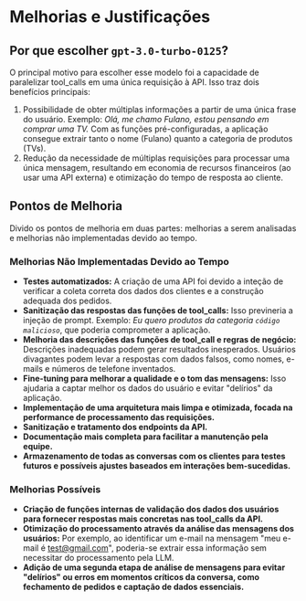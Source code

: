 # Melhorias e Justificações

## Por que escolher `gpt-3.0-turbo-0125`?

O principal motivo para escolher esse modelo foi a capacidade de paralelizar tool_calls em uma única requisição à API. Isso traz dois benefícios principais:
1. Possibilidade de obter múltiplas informações a partir de uma única frase do usuário. Exemplo: _Olá, me chamo Fulano, estou pensando em comprar uma TV._ Com as funções pré-configuradas, a aplicação consegue extrair tanto o nome (Fulano) quanto a categoria de produtos (TVs).
2. Redução da necessidade de múltiplas requisições para processar uma única mensagem, resultando em economia de recursos financeiros (ao usar uma API externa) e otimização do tempo de resposta ao cliente.

## Pontos de Melhoria

Divido os pontos de melhoria em duas partes: melhorias a serem analisadas e melhorias não implementadas devido ao tempo.

### Melhorias Não Implementadas Devido ao Tempo

- **Testes automatizados:** A criação de uma API foi devido a inteção de verificar a coleta correta dos dados dos clientes e a construção adequada dos pedidos.
- **Sanitização das respostas das funções de tool_calls:** Isso previneria a injeção de prompt. Exemplo: _Eu quero produtos da categoria `código malicioso`_, que poderia comprometer a aplicação.
- **Melhoria das descrições das funções de tool_call e regras de negócio:** Descrições inadequadas podem gerar resultados inesperados. Usuários divagantes podem levar a respostas com dados falsos, como nomes, e-mails e números de telefone inventados.
- **Fine-tuning para melhorar a qualidade e o tom das mensagens:** Isso ajudaria a captar melhor os dados do usuário e evitar "delírios" da aplicação.
- **Implementação de uma arquitetura mais limpa e otimizada, focada na performance de processamento das requisições.**
- **Sanitização e tratamento dos endpoints da API.**
- **Documentação mais completa para facilitar a manutenção pela equipe.**
- **Armazenamento de todas as conversas com os clientes para testes futuros e possíveis ajustes baseados em interações bem-sucedidas.**

### Melhorias Possíveis

- **Criação de funções internas de validação dos dados dos usuários para fornecer respostas mais concretas nas tool_calls da API.**
- **Otimização do processamento através da análise das mensagens dos usuários:** Por exemplo, ao identificar um e-mail na mensagem "meu e-mail é test@gmail.com", poderia-se extrair essa informação sem necessitar do processamento pela LLM.
- **Adição de uma segunda etapa de análise de mensagens para evitar "delírios" ou erros em momentos críticos da conversa, como fechamento de pedidos e captação de dados essenciais.**